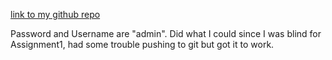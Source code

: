 [link to my github repo ](https://github.com/yamakcp/appdev-a4/tree/master)

Password and Username are "admin". 
Did what I could since I was blind for Assignment1, had some trouble pushing to git but got it to work.
